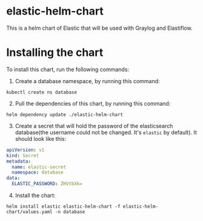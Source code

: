 # elastic-helm-chart
This is a helm chart of Elastic that will be used with Graylog and Elastiflow.
# Installing the chart
To install this chart, run the following commands:
1. Create a database namespace, by running this command:
```shell
kubectl create ns database
```
2. Pull the dependencies of this chart, by running this command:
```shell
helm dependency update ./elastic-helm-chart
```
3. Create a secret that will hold the password of the elasticsearch database(the username could not be changed. It's `elastic` by default). It should look like this:
```yaml
apiVersion: v1
kind: Secret
metadata:
  name: elastic-secret
  namespace: database
data:
  ELASTIC_PASSWORD: ZHVtbXk=
```
4. Install the chart:

`helm install elastic elastic-helm-chart -f elastic-helm-chart/values.yaml -n database`
